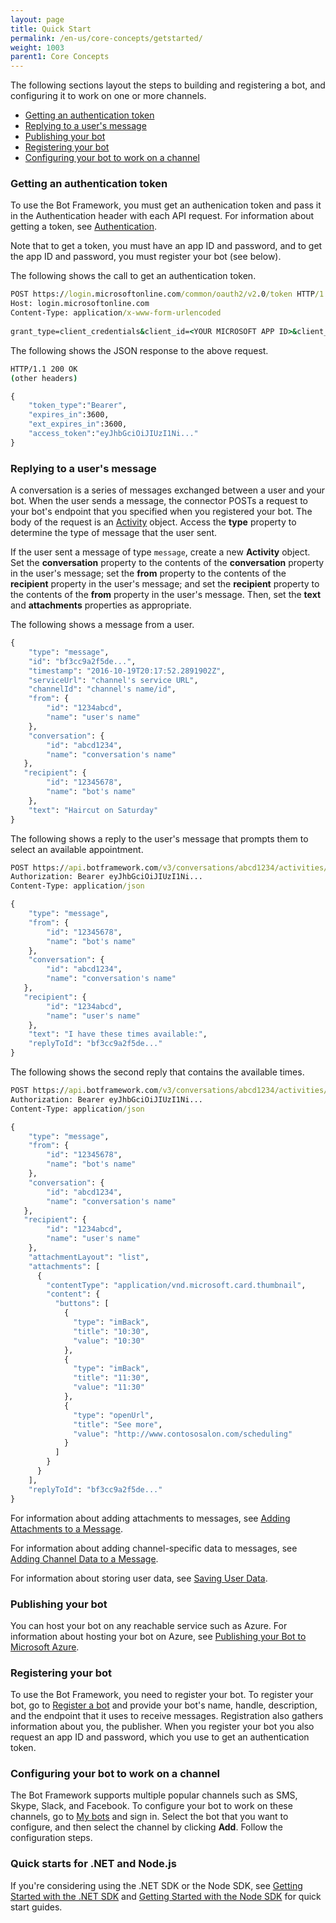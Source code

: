 ```yaml
---
layout: page
title: Quick Start
permalink: /en-us/core-concepts/getstarted/
weight: 1003
parent1: Core Concepts
---
```


The following sections layout the steps to building and registering a bot, and configuring it to work on one or more channels.

- [Getting an authentication token](#token)
- [Replying to a user's message](#message)
- [Publishing your bot](#publish)
- [Registering your bot](#register)
- [Configuring your bot to work on a channel](#configure)


<a id="token" />

### Getting an authentication token

To use the Bot Framework, you must get an authenication token and pass it in the Authentication header with each API request. For information about getting a token, see [Authentication](../authentication).

Note that to get a token, you must have an app ID and password, and to get the app ID and password, you must register your bot (see below).

The following shows the call to get an authentication token.

```cmd
POST https://login.microsoftonline.com/common/oauth2/v2.0/token HTTP/1.1
Host: login.microsoftonline.com
Content-Type: application/x-www-form-urlencoded
 
grant_type=client_credentials&client_id=<YOUR MICROSOFT APP ID>&client_secret=<YOUR MICROSOFT APP PASSWORD>&scope=https%3A%2F%2Fgraph.microsoft.com%2F.default
```

The following shows the JSON response to the above request.

```cmd
HTTP/1.1 200 OK
(other headers) 

{
    "token_type":"Bearer",
    "expires_in":3600,
    "ext_expires_in":3600,
    "access_token":"eyJhbGciOiJIUzI1Ni..."
}
```

<a id="message" />

### Replying to a user's message

A conversation is a series of messages exchanged between a user and your bot. When the user sends a message, the connector POSTs a request to your bot's endpoint that you specified when you registered your bot. The body of the request is an [Activity](../reference/#activity) object. Access the **type** property to determine the type of message that the user sent. 

If the user sent a message of type `message`, create a new **Activity** object. Set the **conversation** property to the contents of the **conversation** property in the user's message; set the **from** property to the contents of the **recipient** property in the user's message; and set the **recipient** property to the contents of the **from** property in the user's message. Then, set the **text** and **attachments** properties as appropriate.

The following shows a message from a user.

```cmd
{
    "type": "message",
    "id": "bf3cc9a2f5de...",
    "timestamp": "2016-10-19T20:17:52.2891902Z",
    "serviceUrl": "channel's service URL",
    "channelId": "channel's name/id",
    "from": {
        "id": "1234abcd",
        "name": "user's name"
    },
    "conversation": {
        "id": "abcd1234",
        "name": "conversation's name"
   },
   "recipient": {
        "id": "12345678",
        "name": "bot's name"
    },
    "text": "Haircut on Saturday"
}
```

The following shows a reply to the user's message that prompts them to select an available appointment.

```cmd
POST https://api.botframework.com/v3/conversations/abcd1234/activities/bf3cc9a2f5de... HTTP/1.1
Authorization: Bearer eyJhbGciOiJIUzI1Ni...
Content-Type: application/json

{
    "type": "message",
    "from": {
        "id": "12345678",
        "name": "bot's name"
    },
    "conversation": {
        "id": "abcd1234",
        "name": "conversation's name"
   },
   "recipient": {
        "id": "1234abcd",
        "name": "user's name"
    },
    "text": "I have these times available:",
    "replyToId": "bf3cc9a2f5de..."
}
```

The following shows the second reply that contains the available times.

```cmd
POST https://api.botframework.com/v3/conversations/abcd1234/activities/bf3cc9a2f5de... HTTP/1.1
Authorization: Bearer eyJhbGciOiJIUzI1Ni...
Content-Type: application/json

{
    "type": "message",
    "from": {
        "id": "12345678",
        "name": "bot's name"
    },
    "conversation": {
        "id": "abcd1234",
        "name": "conversation's name"
   },
   "recipient": {
        "id": "1234abcd",
        "name": "user's name"
    },
    "attachmentLayout": "list",
    "attachments": [
      {
        "contentType": "application/vnd.microsoft.card.thumbnail",
        "content": {
          "buttons": [
            {
              "type": "imBack",
              "title": "10:30",
              "value": "10:30"
            },
            {
              "type": "imBack",
              "title": "11:30",
              "value": "11:30"
            },
            {
              "type": "openUrl",
              "title": "See more",
              "value": "http://www.contososalon.com/scheduling"
            }
          ]
        }
      }
    ],
    "replyToId": "bf3cc9a2f5de..."
}
```   

For information about adding attachments to messages, see [Adding Attachments to a Message](../attachments).

For information about adding channel-specific data to messages, see [Adding Channel Data to a Message](../channeldata).

For information about storing user data, see [Saving User Data](../userdata).

<a id="publish" />

### Publishing your bot

You can host your bot on any reachable service such as Azure. For information about hosting your bot on Azure, see [Publishing your Bot to Microsoft Azure](/en-us/csharp/builder/sdkreference/gettingstarted.html).


<a id="register" />

### Registering your bot

To use the Bot Framework, you need to register your bot. To register your bot, go to [Register a bot](https://dev.botframework.com/bots/new) and provide your bot's name, handle, description, and the endpoint that it uses to receive messages. Registration also gathers information about you, the publisher. When you register your bot you also request an app ID and password, which you use to get an authentication token. 


<a id="configure" />

### Configuring your bot to work on a channel

The Bot Framework supports multiple popular channels such as SMS, Skype, Slack, and Facebook. To configure your bot to work on these channels, go to [My bots](https://dev.botframework.com/bots) and sign in. Select the bot that you want to configure, and then select the channel by clicking **Add**. Follow the configuration steps. 


### Quick starts for .NET and Node.js

If you're considering using the .NET SDK or the Node SDK, see [Getting Started with the .NET SDK](/en-us/csharp/builder/sdkreference/gettingstarted.html) and [Getting Started with the Node SDK](/en-us/node/builder/overview/#navtitle) for quick start guides. 
